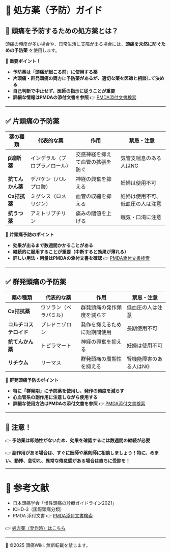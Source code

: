 # 💊 処方薬（予防）ガイド

## 🏥 頭痛を予防するための処方薬とは？

頭痛の頻度が多い場合や、日常生活に支障が出る場合には、**頭痛を未然に防ぐための予防薬** を使用します。

🚨 **重要ポイント！**

- **予防薬は「頭痛が起こる前」に使用する薬**
- **片頭痛・群発頭痛の両方に予防薬があるが、適切な薬を医師と相談して決める**
- **自己判断で中止せず、医師の指示に従うことが重要**
- **詳細な情報はPMDAの添付文書を参照** 👉 [PMDA添付文書検索](https://www.pmda.go.jp/PmdaSearch/iyakuSearch/)

---

## ✅ **片頭痛の予防薬**

| **薬の種類** | **代表的な薬** | **作用** | **禁忌・注意** |
|-------------|--------------|--------|--------------|
| **β遮断薬** | インデラル（プロプラノロール） | 交感神経を抑えて血管の拡張を防ぐ | 気管支喘息のある人はNG |
| **抗てんかん薬** | デパケン（バルプロ酸） | 神経の興奮を抑える | 妊婦は使用不可 |
| **Ca拮抗薬** | ミグシス（ロメリジン） | 血管の収縮を抑える | 妊婦は使用不可、低血圧の人は注意 | | 血管の収縮を抑える | 低血圧の人は注意 |
| **抗うつ薬** | アミトリプチリン | 痛みの閾値を上げる | 眠気・口渇に注意 |

🚨 **片頭痛予防のポイント**

- **効果が出るまで数週間かかることがある**
- **継続的に服用することが重要（中断すると効果が薄れる）**
- **詳しい用法・用量はPMDAの添付文書を確認** 👉 [PMDA添付文書検索](https://www.pmda.go.jp/PmdaSearch/iyakuSearch/)

---

## ✅ **群発頭痛の予防薬**

| **薬の種類** | **代表的な薬** | **作用** | **禁忌・注意** |
|-------------|--------------|--------|--------------|
| **Ca拮抗薬** | ワソラン（ベラパミル） | 群発頭痛の発作頻度を減らす | 低血圧の人は注意 |
| **コルチコステロイド** | プレドニゾロン | 発作を抑えるために短期間使用 | 長期使用不可 |
| **抗てんかん薬** | トピラマート | 神経の興奮を抑える | 妊婦は使用不可 |
| **リチウム** | リーマス | 群発頭痛の周期性を抑える | 腎機能障害のある人はNG |

🚨 **群発頭痛予防のポイント**

- **特に「群発期」に予防薬を使用し、発作の頻度を減らす**
- **心血管系の副作用に注意しながら使用する**
- **詳細な使用方法はPMDAの添付文書を参照** 👉 [PMDA添付文書検索](https://www.pmda.go.jp/PmdaSearch/iyakuSearch/)

---

## 🚨 **注意！**

👉 **予防薬は即効性がないため、効果を確認するには数週間の継続が必要**

👉 **副作用がある場合は、すぐに医師や薬剤師に相談しましょう！特に、めまい、動悸、息切れ、異常な倦怠感がある場合は直ちに受診を！**

---

# 📌 参考文献

- 日本頭痛学会「慢性頭痛の診療ガイドライン2021」
- ICHD-3（国際頭痛分類）
- PMDA 添付文書 👉 [PMDA添付文書検索](https://www.pmda.go.jp/PmdaSearch/iyakuSearch/)

👉 [処方薬（発作時）はこちら](prescription_treatment.md)

---
📌 ©2025 頭痛Wiki. 無断転載を禁じます。
